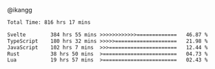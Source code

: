 @ikangg
<!--START_SECTION:waka-->

```txt
Total Time: 816 hrs 17 mins

Svelte        384 hrs 55 mins >>>>>>>>>>>>=============   46.87 %
TypeScript    180 hrs 32 mins >>>>>====================   21.98 %
JavaScript    102 hrs 7 mins  >>>======================   12.44 %
Rust          38 hrs 50 mins  >========================   04.73 %
Lua           19 hrs 57 mins  >========================   02.43 %
```

<!--END_SECTION:waka-->
